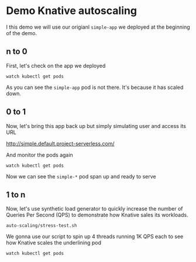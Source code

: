 # Demo Knative autoscaling

 I this demo we will use our origianl `simple-app` we deployed at the beginning of the demo.

 ## n to 0

 First, let's check on the app we deployed

```shell
watch kubectl get pods
```

 As you can see the `simple-app` pod is not there. It's because it has scaled down.

 ## 0 to 1

 Now, let's bring this app back up but simply simulating user and access its URL

http://simple.default.project-serverless.com/

And monitor the pods again

```shell
watch kubectl get pods
```

Now we can see the `simple-*` pod span up and ready to serve

## 1 to n

Now, let's use synthetic load generator to quickly increase the number of Queries Per Second (QPS) to demonstrate how Knative sales its workloads.

```shell
auto-scaling/stress-test.sh
```

We gonna use our script to spin up 4 threads running 1K QPS each to see how Knative scales the underlining pod

```shell
watch kubectl get pods
```
